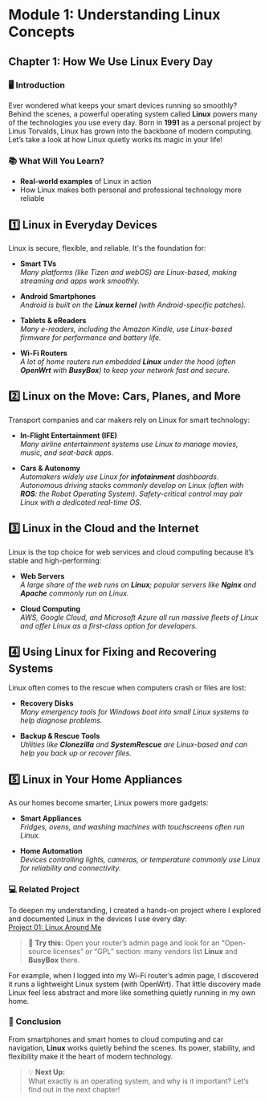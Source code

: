 # Module 1: Understanding Linux Concepts

## Chapter 1: How We Use Linux Every Day

### 🖥️ Introduction

Ever wondered what keeps your smart devices running so smoothly? Behind the scenes, a powerful operating system called **Linux** powers many of the technologies you use every day. Born in **1991** as a personal project by Linus Torvalds, Linux has grown into the backbone of modern computing. Let’s take a look at how Linux quietly works its magic in your life!

### 📚 What Will You Learn?

- **Real-world examples** of Linux in action  
- How Linux makes both personal and professional technology more reliable

## 1️⃣ Linux in Everyday Devices

Linux is secure, flexible, and reliable. It's the foundation for:

- **Smart TVs**  
  _Many platforms (like Tizen and webOS) are Linux-based, making streaming and apps work smoothly._

- **Android Smartphones**  
  _Android is built on the **Linux kernel** (with Android-specific patches)._

- **Tablets & eReaders**  
  _Many e-readers, including the Amazon Kindle, use Linux-based firmware for performance and battery life._

- **Wi-Fi Routers**  
  _A lot of home routers run embedded **Linux** under the hood (often **OpenWrt** with **BusyBox**) to keep your network fast and secure._

## 2️⃣ Linux on the Move: Cars, Planes, and More

Transport companies and car makers rely on Linux for smart technology:

- **In-Flight Entertainment (IFE)**  
  _Many airline entertainment systems use Linux to manage movies, music, and seat-back apps._

- **Cars & Autonomy**  
  _Automakers widely use Linux for **infotainment** dashboards. Autonomous driving stacks commonly develop on Linux (often with **ROS**: the Robot Operating System). Safety-critical control may pair Linux with a dedicated real-time OS._

## 3️⃣ Linux in the Cloud and the Internet

Linux is the top choice for web services and cloud computing because it’s stable and high-performing:

- **Web Servers**  
  _A large share of the web runs on **Linux**; popular servers like **Nginx** and **Apache** commonly run on Linux._

- **Cloud Computing**  
  _AWS, Google Cloud, and Microsoft Azure all run massive fleets of Linux and offer Linux as a first-class option for developers._

## 4️⃣ Using Linux for Fixing and Recovering Systems

Linux often comes to the rescue when computers crash or files are lost:

- **Recovery Disks**  
  _Many emergency tools for Windows boot into small Linux systems to help diagnose problems._

- **Backup & Rescue Tools**  
  _Utilities like **Clonezilla** and **SystemRescue** are Linux-based and can help you back up or recover files._

## 5️⃣ Linux in Your Home Appliances

As our homes become smarter, Linux powers more gadgets:

- **Smart Appliances**  
  _Fridges, ovens, and washing machines with touchscreens often run Linux._

- **Home Automation**  
  _Devices controlling lights, cameras, or temperature commonly use Linux for reliability and connectivity._

### 💻 Related Project

To deepen my understanding, I created a hands-on project where I explored and documented Linux in the devices I use every day:  
[Project 01: Linux Around Me](https://github.com/anup-moitra/foundational-linux-training/blob/main/Projects/01-linux-around-me.md)

> 🔎 **Try this:** Open your router’s admin page and look for an “Open-source licenses” or “GPL” section: many vendors list **Linux** and **BusyBox** there.

For example, when I logged into my Wi-Fi router’s admin page, I discovered it runs a lightweight Linux system (with OpenWrt). That little discovery made Linux feel less abstract and more like something quietly running in my own home.

### 🏁 Conclusion

From smartphones and smart homes to cloud computing and car navigation, **Linux** works quietly behind the scenes. Its power, stability, and flexibility make it the heart of modern technology.

> 💡 **Next Up:**  
> What exactly is an operating system, and why is it important? Let’s find out in the next chapter!
